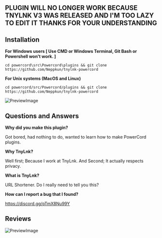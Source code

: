 ## PLUGIN WILL NO LONGER WORK BECAUSE TNYLNK V3 WAS RELEASED AND I'M TOO LAZY TO EDIT IT THANKS FOR YOUR UNDERSTANDING



## Installation
**For Windows users [ Use CMD or Windows Terminal, Git Bash or Powershell won't work. ]**
```
cd powercord\src\Powercord\plugins && git clone https://github.com/Neppkun/tnylnk-powercord
```
**For Unix systems (MacOS and Linux)**
```
cd powercord/src/Powercord/plugins && git clone https://github.com/Neppkun/tnylnk-powercord
```

![PreviewImage](https://staff.tnylnk.org/img/232248170621.gif)

## Questions and Answers

**Why did you make this plugin?**

Got bored, had nothing to do, wanted to learn how to make PowerCord plugins.

**Why TnyLnk?**

Well first; Because I work at TnyLnk. And Second; It actually respects privacy.

**What is TnyLnk?**

URL Shortener. Do I really need to tell you this?

**How can I report a bug that I found?**

https://discord.gg/pTmX8Nu99Y

## Reviews

![PreviewImage](https://staff.tnylnk.org/img/19023604102021.png)

